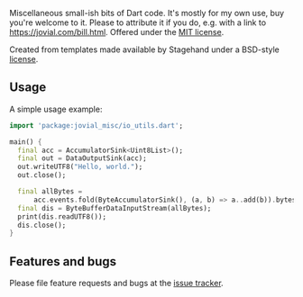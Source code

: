 Miscellaneous small-ish bits of Dart code.  It's mostly for my own
use, buy you're welcome to it.  Please to attribute it if you do, e.g.
with a link to https://jovial.com/bill.html.  Offered under
the [MIT license](./LICENSE.txt).

Created from templates made available by Stagehand under a BSD-style
[license](https://github.com/dart-lang/stagehand/blob/master/LICENSE).

## Usage

A simple usage example:

```dart
import 'package:jovial_misc/io_utils.dart';

main() {
  final acc = AccumulatorSink<Uint8List>();
  final out = DataOutputSink(acc);
  out.writeUTF8("Hello, world.");
  out.close();

  final allBytes =
      acc.events.fold(ByteAccumulatorSink(), (a, b) => a..add(b)).bytes;
  final dis = ByteBufferDataInputStream(allBytes);
  print(dis.readUTF8());
  dis.close();
}
```

## Features and bugs

Please file feature requests and bugs at the [issue tracker][tracker].

[tracker]: https://github.com/zathras/misc/issues
